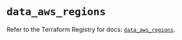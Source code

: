 # `data_aws_regions`

Refer to the Terraform Registry for docs: [`data_aws_regions`](https://registry.terraform.io/providers/hashicorp/aws/6.3.0/docs/data-sources/regions).
